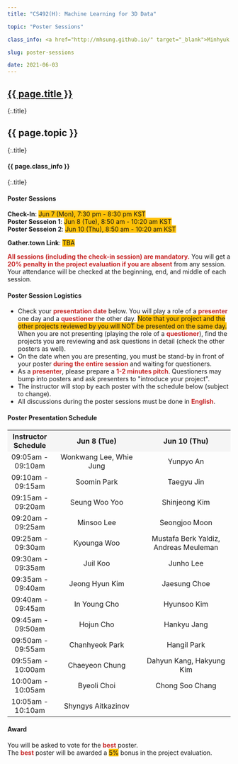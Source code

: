 ```yaml
---
title: "CS492(H): Machine Learning for 3D Data"

topic: "Poster Sessions"

class_info: <a href="http://mhsung.github.io/" target="_blank">Minhyuk Sung</a>, <a href="https://www.kaist.ac.kr/" target="_blank">KAIST</a>, Spring 2021

slug: poster-sessions

date: 2021-06-03
---
```



## <a href="{{site.baseurl}}/{{page.path}}/../../" target="_blank">{{ page.title }}</a>
{:.title}
## {{ page.topic }}
{:.title}
#### {{ page.class_info }}
{:.title}
<br />


<style>
em { font-style: normal; font-weight: bold; color: #C62828 }
h { background-color:#FFC107 }
</style>


#### Poster Sessions
<b>Check-In</b>: <h>Jun 7 (Mon), 7:30 pm - 8:30 pm KST</h> <br>
<b>Poster Sesseion 1</b>: <h>Jun 8 (Tue), 8:50 am - 10:20 am KST</h> <br>
<b>Poster Sesseion 2</b>: <h>Jun 10 (Thu), 8:50 am - 10:20 am KST</h> <br>


<b>Gather.town Link</b>: <h>TBA</h><br>

*All sessions (including the check-in session) are mandatory.*
You will get a *20% penalty in the project evaluation if you are absent* from any session. Your attendance will be checked at the beginning, end, and middle of each session.


#### Poster Session Logistics
- Check your *presentation date* below. You will play a role of a *presenter* one day and a *questioner* the other day. <h>Note that your project and the other projects reviewed by you will NOT be presented on the same day.</h> When you are not presenting (playing the role of a *questioner*), find the projects you are reviewing and ask questions in detail (check the other posters as well).
- On the date when you are presenting, you must be stand-by in front of your poster *during the entire session* and waiting for questioners.
- As a *presenter*, please prepare a *1-2 minutes pitch*. Questioners may bump into posters and ask presenters to "introduce your project".
- The instructor will stop by each poster with the schedule below (subject to change).
- All discussions during the poster sessions must be done in *English*.

#### Poster Presentation Schedule

<style>
table th:first-of-type {
    width: 20%;
}
table th:nth-of-type(2) {
    width: 40%;
}
table th:nth-of-type(3) {
    width: 40%;
}
table th {
  text-align: center;
  vertical-align: center;
}
table td {
  text-align: center;
  vertical-align: center;
}
</style>


<table style="width:100%;">
  <tr style="background-color:#F5F5F5">
    <th>Instructor<br>Schedule</th>
    <th>Jun 8 (Tue)</th>
    <th>Jun 10 (Thu)</th>
  </tr>

  <tr>
  <td>09:05am - 09:10am</td>
  <td>Wonkwang Lee, Whie Jung</td>
  <td>Yunpyo An</td>
  </tr>

  <tr>
  <td>09:10am - 09:15am</td>
  <td>Soomin Park </td>
  <td>Taegyu Jin</td>
  </tr>

  <tr>
  <td>09:15am - 09:20am</td>
  <td>Seung Woo Yoo</td>
  <td>Shinjeong Kim</td>
  </tr>

  <tr>
  <td>09:20am - 09:25am</td>
  <td>Minsoo Lee</td>
  <td>Seongjoo Moon</td>
  </tr>

  <tr>
  <td>09:25am - 09:30am</td>
  <td>Kyounga Woo</td>
  <td>Mustafa Berk Yaldiz, Andreas Meuleman</td>
  </tr>

  <tr>
  <td>09:30am - 09:35am</td>
  <td>Juil Koo</td>
  <td>Junho Lee</td>
  </tr>

  <tr>
  <td>09:35am - 09:40am</td>
  <td>Jeong Hyun Kim</td>
  <td>Jaesung Choe</td>
  </tr>

  <tr>
  <td>09:40am - 09:45am</td>
  <td>In Young Cho</td>
  <td>Hyunsoo Kim</td>
  </tr>

  <tr>
  <td>09:45am - 09:50am</td>
  <td>Hojun Cho</td>
  <td>Hankyu Jang</td>
  </tr>

  <tr>
  <td>09:50am - 09:55am</td>
  <td>Chanhyeok Park</td>
  <td>Hangil Park</td>
  </tr>

  <tr>
  <td>09:55am - 10:00am</td>
  <td>Chaeyeon Chung</td>
  <td>Dahyun Kang, Hakyung Kim</td>
  </tr>

  <tr>
  <td>10:00am - 10:05am</td>
  <td>Byeoli Choi</td>
  <td>Chong Soo Chang</td>
  </tr>

  <tr>
  <td>10:05am - 10:10am</td>
  <td>Shyngys Aitkazinov</td>
  <td></td>
  </tr>

</table>

#### Award
You will be asked to vote for the *best* poster.<br>
The *best* poster will be awarded a <h>5%</h> bonus in the project evaluation.
<br />

<br />
